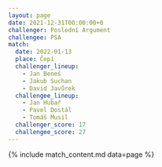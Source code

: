 ```yaml
---
layout: page
date: 2021-12-31T00:00:00+0
challenger: Poslední Argument
challengee: PSA
match:
  date: 2022-01-13
  place: Čepí
  challenger_lineup:
    - Jan Beneš
    - Jakub Suchan
    - David Javůrek
  challengee_lineup:
    - Jan Hubař
    - Pavel Dostál
    - Tomáš Musil
  challenger_score: 17
  challengee_score: 27
---
```


{% include match_content.md data=page %}
